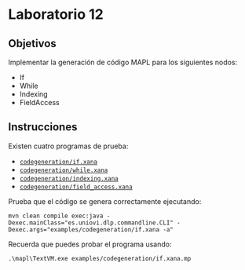 # Laboratorio 12

## Objetivos

Implementar la generación de código MAPL para los siguientes nodos:

- If
- While
- Indexing
- FieldAccess

## Instrucciones

Existen cuatro programas de prueba:

- [`codegeneration/if.xana`](../../examples/codegeneration/if.xana)
- [`codegeneration/while.xana`](../../examples/codegeneration/while.xana)
- [`codegeneration/indexing.xana`](../../examples/codegeneration/indexing.xana)
- [`codegeneration/field_access.xana`](../../examples/codegeneration/field_access.xana)

Prueba que el código se genera correctamente ejecutando:

```
mvn clean compile exec:java -Dexec.mainClass="es.uniovi.dlp.commandline.CLI" -Dexec.args="examples/codegeneration/if.xana -a"
```

Recuerda que puedes probar el programa usando:

```
.\mapl\TextVM.exe examples/codegeneration/if.xana.mp
```
